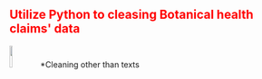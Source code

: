 <h2 style='color:red'> Utilize Python to cleasing Botanical health claims' data </h2> 

<img src="https://user-images.githubusercontent.com/65596664/154809596-a7527236-4775-4832-bf69-7eba010c968a.png" width=10% height=10%> *Cleaning other than texts </img>

